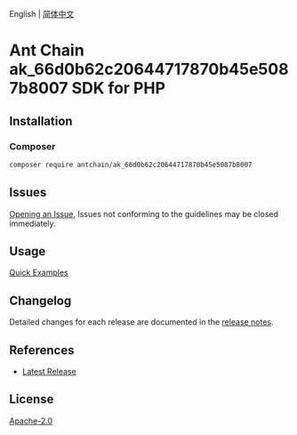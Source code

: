 English | [简体中文](README-CN.md)

# Ant Chain ak_66d0b62c20644717870b45e5087b8007 SDK for PHP

## Installation

### Composer

```bash
composer require antchain/ak_66d0b62c20644717870b45e5087b8007
```

## Issues

[Opening an Issue](https://github.com/alipay/antchain-openapi-prod-sdk/issues/new), Issues not conforming to the guidelines may be closed immediately.

## Usage

[Quick Examples](https://github.com/alipay/antchain-openapi-prod-sdk/blob/master/docs/0-Examples-EN.md#quick-examples)

## Changelog

Detailed changes for each release are documented in the [release notes](./ChangeLog.txt).

## References

* [Latest Release](https://github.com/antchain-openapi-sdk-php)

## License

[Apache-2.0](http://www.apache.org/licenses/LICENSE-2.0)

